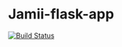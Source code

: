 # Jamii-flask-app

[![Build Status](https://travis-ci.org/Victorteka/Jamii-flask-app.svg?branch=master)](https://travis-ci.org/Victorteka/Jamii-flask-app)
